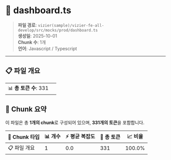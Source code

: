 # 📄 dashboard.ts

> **파일 경로**: `vizier(sample)/vizier-fe-all-develop/src/mocks/prod/dashboard.ts`  
> **생성일**: 2025-10-01  
> **Chunk 수**: 1개  
> **언어**: Javascript / Typescript
---


## 📋 파일 개요

| | |
|--|--|
| 📊 **총 토큰 수**: 331 |  |






## 🧩 Chunk 요약

이 파일은 총 **1개의 chunk**로 구성되어 있으며, **331개의 토큰**을 포함합니다.

| 🧩 Chunk 타입 | 📊 개수 | ⚡ 평균 복잡도 | 📝 총 토큰 | 📈 비율 |
|---------------|--------|-------------|----------|--------|
| 📋 파일 개요 | 1 | 0.0 | 331 | 100.0% |

